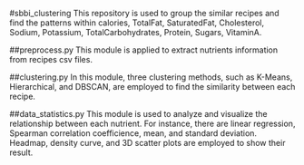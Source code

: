 #sbbi_clustering
This repository is used to group the similar recipes and find the patterns within calories, TotalFat, SaturatedFat, Cholesterol, Sodium, Potassium, TotalCarbohydrates, Protein, Sugars, VitaminA. 

##preprocess.py
This module is applied to extract nutrients information from recipes csv files. 

##clustering.py
In this module, three clustering methods, such as K-Means, Hierarchical, and DBSCAN, are employed to find the similarity between each recipe.

##data_statistics.py
This module is used to analyze and visualize the relationship between each nutrient. For instance, there are linear regression, Spearman correlation coefficience, mean, and standard deviation. Headmap, density curve, and 3D scatter plots are employed to show their result.



